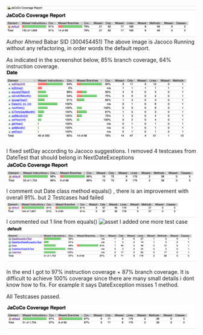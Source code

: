 ![Screenshot](assets/JacocoDefault.png)
Author Ahmed Babar SID (300454451)
The above image is Jacoco Running without any refactoring, in order words the default report.

As indicated in the screenshot below, 85% branch coverage, 64% instruction coverage.
![Screenshot](assets/lb3-2.png)

I fixed setDay according to Jacoco suggestions. I removed 4 testcases from DateTest that should belong in NextDateExceptions
![Screenshot](assets/lb3-3.png)
I comment out Date class method equals() , there is an improvement with overall 91%. but 2 Testcases had failed
![](assets/lb3-4.png)
I commented out 1 line from equals()
![asset](lb3-5.png)
I added one more test case
![](assets/lb3-6.png)

In the end I got to 97% instruction coverage + 87% branch coverage. It is difficult to achieve 100% coverage since there are many small details i dont know how to fix. For example it says DateException misses 1 method.

All Testcases passed.

![](assets/lb3-7.png)
